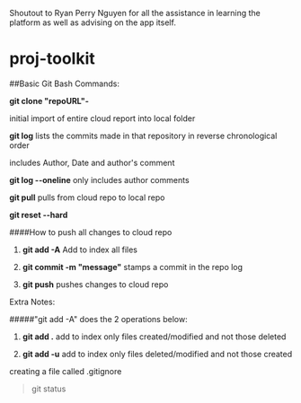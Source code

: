 Shoutout to Ryan Perry Nguyen for all the assistance in learning the platform as well as advising on the app itself.

proj-toolkit
============

##Basic Git Bash Commands:

**git clone "repoURL"-**

initial import of entire cloud report into local folder

**git log** lists the commits made in that repository in reverse chronological order

includes Author, Date and author's comment

**git log --oneline** only includes author comments

**git pull**
pulls from cloud repo to local repo

**git reset --hard**

####How to push all changes to cloud repo

1. **git add -A**
Add to index all files

2. **git commit -m "message"**
stamps a commit in the repo log

3. **git push**
pushes changes to cloud repo


Extra Notes:

#####"git add -A" does the 2 operations below:

1. **git add .**
add to index only files created/modified and not those deleted

2. **git add -u**
add to index only files deleted/modified and not those created

creating a file called .gitignore
>git status
